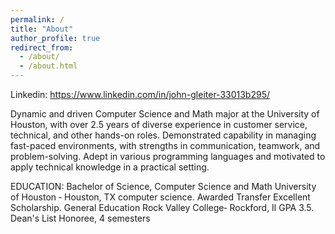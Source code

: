 ```yaml
---
permalink: /
title: "About"
author_profile: true
redirect_from: 
  - /about/
  - /about.html
---
```

 Linkedin: https://www.linkedin.com/in/john-gleiter-33013b295/ 

 
 Dynamic and driven Computer Science and Math major at the University of Houston,
 with over 2.5 years of diverse experience in customer service, technical, and other
 hands-on roles. Demonstrated capability in managing fast-paced environments, with
 strengths in communication, teamwork, and problem-solving.   Adept in various
 programming languages and motivated to apply technical knowledge in a practical
 setting.

 EDUCATION: 
 Bachelor of Science, Computer Science and Math
 University of Houston ‐ Houston, TX
 computer science.
 Awarded Transfer Excellent Scholarship.
 General Education
 Rock Valley College‐ Rockford, Il
 GPA 3.5.
 Dean's List Honoree,  4 semesters

 
